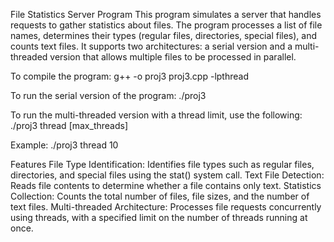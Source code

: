 File Statistics Server Program
This program simulates a server that handles requests to gather statistics about files. The program processes a list of file names, determines their types (regular files, directories, special files), and counts text files. It supports two architectures: a serial version and a multi-threaded version that allows multiple files to be processed in parallel.

To compile the program:
g++ -o proj3 proj3.cpp -lpthread

To run the serial version of the program:
./proj3

To run the multi-threaded version with a thread limit, use the following:
./proj3 thread [max_threads]

Example:
./proj3 thread 10

Features
File Type Identification: Identifies file types such as regular files, directories, and special files using the stat() system call.
Text File Detection: Reads file contents to determine whether a file contains only text.
Statistics Collection: Counts the total number of files, file sizes, and the number of text files.
Multi-threaded Architecture: Processes file requests concurrently using threads, with a specified limit on the number of threads running at once.
